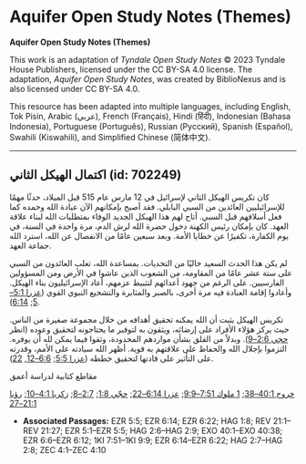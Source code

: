 # Aquifer Open Study Notes (Themes)

**Aquifer Open Study Notes (Themes)**

This work is an adaptation of *Tyndale Open Study Notes* © 2023 Tyndale House Publishers, licensed under the CC BY\-SA 4\.0 license. The adaptation, *Aquifer Open Study Notes*, was created by BiblioNexus and is also licensed under CC BY\-SA 4\.0\.

This resource has been adapted into multiple languages, including English, Tok Pisin, Arabic (عربي), French (Français), Hindi (हिंदी), Indonesian (Bahasa Indonesia), Portuguese (Português), Russian (Русский), Spanish (Español), Swahili (Kiswahili), and Simplified Chinese (简体中文).



--------------------------------

## اكتمال الهيكل الثاني (id: 702249)

كان تكريس الهيكل الثاني لإسرائيل في 12 مارس عام 515 قبل الميلاد، حدثًا مهمًا للإسرائيليين العائدين من السبي البابلي. فقد أصبح بإمكانهم الآن عبادة الله وحمده كما فعل أسلافهم قبل السبي. أتاح لهم هذا الهيكل الجديد الوفاء بمتطلبات الله لبناء علاقة العهد. كان بإمكان رئيس الكهنة دخول حضرة الله لرش الدم، مرة واحدة في السنة، في يوم الكفارة، تكفيرًا عن خطايا الأمة. وبعد سبعين عامًا من الانفصال عن الله، استرد الله جماعة العهد.

لم يكن هذا الحدث السعيد خاليًا من التحديات. بمساعدة الله، تغلب العائدون من السبي على ستة عشر عامًا من المقاومة، من الشعوب الذين عاشوا في الأرض ومن المسؤولين الفارسيين. على الرغم من جهود أعدائهم لتثبيط عزمهم، أعاد الإسرائيليون بناء الهيكل. وأعادوا إقامة العبادة فيه مرة أخرى، بالصبر والمثابرة والتشجيع النبوي القوي ([عزرا 5:1–5](https://ref.ly/Ezra5:1-Ezra5:5); [6:14](https://ref.ly/Ezra6:14)).

تكريس الهيكل يثبت أن الله يمكنه تحقيق أهدافه من خلال مجموعة صغيرة من الناس. حيث يركز هؤلاء الأفراد على إرضائه، ويثقون به لتوفير ما يحتاجونه لتحقيق وعوده (انظر [حجي 2:6–9](https://ref.ly/Hag2:6-Hag2:9)). وبدلاً من القلق بشأن مواردهم المحدودة، وثقوا فيما يمكن لله أن يوفره. التزموا بإجلال الله والحفاظ على علاقتهم به قوية. أظهر الله سيادته على الأمم، وقدرته على التأثير على قادتها لتحقيق خططه ([عزرا 5:5](https://ref.ly/Ezra5:5); [6:6–12](https://ref.ly/Ezra6:6-Ezra6:12), [22](https://ref.ly/Ezra6:22)).

مقاطع كتابية لدراسة أعمق

[خروج 40:1–38](https://ref.ly/Exod40:1-Exod40:38); [1 ملوك 7:51–9:9](https://ref.ly/1Kgs7:51-1Kgs9:9); [عزرا 6:14–22](https://ref.ly/Ezra6:14-Ezra6:22); [حجّي 1:8](https://ref.ly/Hag1:8); [2:7–8](https://ref.ly/Hag2:7-Hag2:8); [زكريا 4:1–10](https://ref.ly/Zech4:1-Zech4:10); [رؤيا 21:1–27](https://ref.ly/Rev21:1-Rev21:27)

* **Associated Passages:** EZR 5:5; EZR 6:14; EZR 6:22; HAG 1:8; REV 21:1–REV 21:27; EZR 5:1–EZR 5:5; HAG 2:6–HAG 2:9; EXO 40:1–EXO 40:38; EZR 6:6–EZR 6:12; 1KI 7:51–1KI 9:9; EZR 6:14–EZR 6:22; HAG 2:7–HAG 2:8; ZEC 4:1–ZEC 4:10

